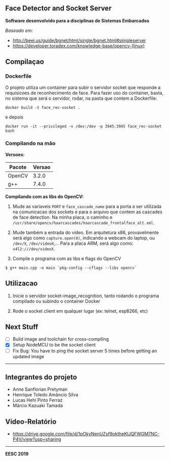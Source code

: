 ## Face Detector and Socket Server

**Software desenvolvido para a disciplinas de Sistemas Embarcados**

*Baseado em:*

- http://beej.us/guide/bgnet/html/single/bgnet.html#simpleserver
- https://developer.toradex.com/knowledge-base/opencv-(linux)

## Compilaçao

### Dockerfile

O projeto utiliza um container para subir o servidor socket que responde a requisicoes de
reconhecimento de face. Para fazer uso do container, basta, no sistema que será o servidor,
rodar, na pasta que contem a Dockerfile:

```
docker build -t face_rec-socket .
```

e depois 

```
docker run -it --privileged -v /dev:/dev -p 3945:3945 face_rec-socket bash
```

### Compilando na mão

**Versoes:**

| Pacote | Versao |
| ------ | ------ |
| OpenCV | 3.2.0 |
| g++ | 7.4.0 |

**Compilando com as libs do OpenCV:**

1. Mude as variaveis `PORT` e `face_cascade_name` para a porta a ser utilizada na
comunicacao dos sockets e para o arquivo que contem as cascades de face detection.
Na minha placa, o caminho e `/usr/share/opencv/haarcascades/haarcascade_frontalface_alt.xml`.

2. Mude também a entrada do vídeo. Em arquitetura x86, provavelmente será algo
como `capture.open(0)`, indicando a webcam do laptop, ou `/dev/X`, `/dev/videoX`,...
Para a placa ARM, será algo como: `v4l2:///dev/videoX`.

3. Compile o programa com as libs e flags do OpenCV

```
$ g++ main.cpp -o main `pkg-config --cflags --libs opencv`
```

## Utilizacao

1. Inicie o servidor socket-image_recognition, tanto rodando o programa compilado
ou subindo o container Docker

2. Rode o socket client em qualquer lugar (ex: telnet, esp8266, etc)

## Next Stuff

- [ ] Build image and toolchain for cross-compiling
- [x] Setup NodeMCU to be the socket client
- [ ] Fix Bug: You have to ping the socket server 5 times before getting an updated image
______
## Integrantes do projeto

- Anne Sanflorian Pretyman
- Henrique Toledo Amâncio Silva
- Lucas Hehl Pinto Ferraz
- Márcio Kazuaki Tamada

## Vídeo-Relatório

- https://drive.google.com/file/d/1pOkyNenUZsf9oktheKlJQFWGM7NC-P4V/view?usp=sharing
______

**EESC 2019**
